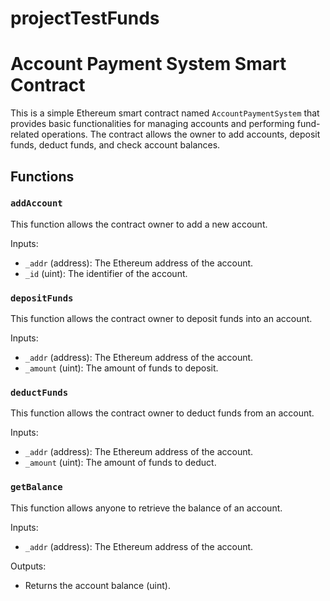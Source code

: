 # projectTestFunds
# Account Payment System Smart Contract

This is a simple Ethereum smart contract named `AccountPaymentSystem` that provides basic functionalities for managing accounts and performing fund-related operations. The contract allows the owner to add accounts, deposit funds, deduct funds, and check account balances.

## Functions

### `addAccount`

This function allows the contract owner to add a new account.

Inputs:
- `_addr` (address): The Ethereum address of the account.
- `_id` (uint): The identifier of the account.

### `depositFunds`

This function allows the contract owner to deposit funds into an account.

Inputs:
- `_addr` (address): The Ethereum address of the account.
- `_amount` (uint): The amount of funds to deposit.

### `deductFunds`

This function allows the contract owner to deduct funds from an account.

Inputs:
- `_addr` (address): The Ethereum address of the account.
- `_amount` (uint): The amount of funds to deduct.

### `getBalance`

This function allows anyone to retrieve the balance of an account.

Inputs:
- `_addr` (address): The Ethereum address of the account.

Outputs:
- Returns the account balance (uint).

